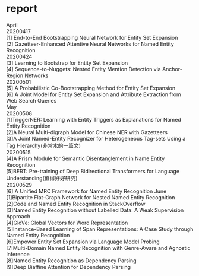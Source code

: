 # report

April  
20200417  
[1] End-to-End Bootstrapping Neural Network for Entity Set Expansion  
[2] Gazetteer-Enhanced Attentive Neural Networks for Named Entity Recognition  
20200424  
[3] Learning to Bootstrap for Entity Set Expansion  
[4] Sequence-to-Nuggets: Nested Entity Mention Detection via Anchor-Region Networks  
20200501  
[5] A Probabilistic Co-Bootstrapping Method for Entity Set Expansion  
[6] A Joint Model for Entity Set Expansion and Attribute Extraction from Web Search Queries  
May  
20200508  
[1]TriggerNER: Learning with Entity Triggers as Explanations for Named Entity Recognition  
[2]A Neural Multi-digraph Model for Chinese NER with Gazetteers  
[3]A Joint Named-Entity Recognizer for Heterogeneous Tag-sets Using a Tag Hierarchy(非常水的一篇文)  
20200515  
[4]A Prism Module for Semantic Disentanglement in Name Entity Recognition  
[5]BERT: Pre-training of Deep Bidirectional Transformers for Language Understanding(值得好好研究)  
20200529  
[6]	A Unified MRC Framework for Named Entity Recognition
June
[1]Bipartite Flat-Graph Network for Nested Named Entity Recognition  
[2]Code and Named Entity Recognition in StackOverflow  
[3]Named Entity Recognition without Labelled Data: A Weak Supervision Approach  
[4]GloVe: Global Vectors for Word Representation  
[5]Instance-Based Learning of Span Representations: A Case Study through Named Entity Recognition  
[6]Empower Entity Set Expansion via Language Model Probing  
[7]Multi-Domain Named Entity Recognition with Genre-Aware and Agnostic Inference   
[8]Named Entity Recognition as Dependency Parsing  
[9]Deep Biaffine Attention for Dependency Parsing  